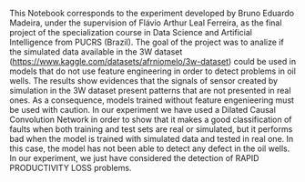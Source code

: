 This Notebook corresponds to the experiment developed by Bruno Eduardo Madeira, under the
supervision of Flávio Arthur Leal Ferreira, as the final project of the specialization course in Data
Science and Artificial Intelligence from PUCRS (Brazil). The goal of the project was to analize if
the simulated data available in the 3W dataset (https://www.kaggle.com/datasets/afrniomelo/3w-dataset)
could be used in models that do not use feature engineering in order to detect problems
in oil wells. The results show evidences that the signals of sensor created by simulation in the 3W
dataset present patterns that are not presented in real ones. As a consequence, models trained
without feature engenieering must be used with caution. In our experiment we have used a Dilated
Causal Convolution Network in order to show that it makes a good classification of faults when
both training and test sets are real or simulated, but it performs bad when the model is trained
with simulated data and tested in real one. In this case, the model has not been able to detect
any defect in the oil wells. In our experiment, we just have considered the detection of RAPID
PRODUCTIVITY LOSS problems.
